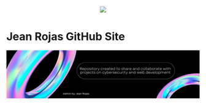 #  <div align="center"> <img src="https://media.giphy.com/media/v1.Y2lkPTc5MGI3NjExazZ0cnFzMHFmZGx2aHk4Nm9wMDhvaGIydmI0M3BweGF1d2NucHl2bCZlcD12MV9zdGlja2Vyc19zZWFyY2gmY3Q9cw/RhGbWYqUJdPWM18zI6/giphy.gif" width="150" /> </div>  

# Jean Rojas GitHub Site


![Baner para el repositorio de GitHub](Banner_Github.png)
<!--
**JeanRojasG/JeanRojasG** is a ✨ _special_ ✨ repository because its `README.md` (this file) appears on your GitHub profile.

Here are some ideas to get you started:

- 🔭 I’m currently working on ...
- 🌱 I’m currently learning ...
- 👯 I’m looking to collaborate on ...
- 🤔 I’m looking for help with ...
- 💬 Ask me about ...
- 📫 How to reach me: ...
- 😄 Pronouns: ...
- ⚡ Fun fact: ...
-->

